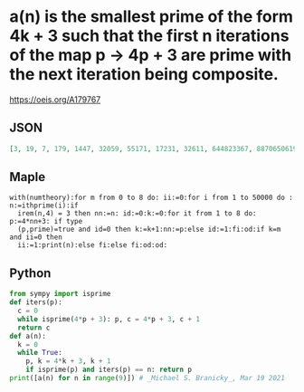 # a\(n\) is the smallest prime of the form 4k \+ 3 such that the first n iterations of the map p \-\> 4p \+ 3 are prime with the next iteration being composite\.
https://oeis.org/A179767
## JSON
```JSON
[3, 19, 7, 179, 1447, 32059, 55171, 17231, 32611, 644823367, 8870650619, 10808693851, 26813406071]
```
## Maple
```Maple
with(numtheory):for m from 0 to 8 do: ii:=0:for i from 1 to 50000 do : n:=ithprime(i):if
  irem(n,4) = 3 then nn:=n: id:=0:k:=0:for it from 1 to 8 do: p:=4*nn+3: if type
  (p,prime)=true and id=0 then k:=k+1:nn:=p:else id:=1:fi:od:if k=m and ii=0 then
  ii:=1:print(n):else fi:else fi:od:od:
```
## Python
```Python
from sympy import isprime
def iters(p):
  c = 0
  while isprime(4*p + 3): p, c = 4*p + 3, c + 1
  return c
def a(n):
  k = 0
  while True:
    p, k = 4*k + 3, k + 1
    if isprime(p) and iters(p) == n: return p
print([a(n) for n in range(9)]) # _Michael S. Branicky_, Mar 19 2021
```
